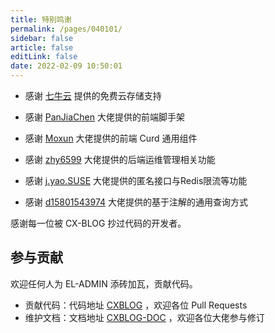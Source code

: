 ```yaml
---
title: 特别鸣谢
permalink: /pages/040101/
sidebar: false
article: false
editLink: false
date: 2022-02-09 10:50:01
---
```


- 感谢 [七牛云](https://portal.qiniu.com/signup?utm_source=kaiyuan&utm_media=ELADMIN) 提供的免费云存储支持

- 感谢 [PanJiaChen](https://github.com/PanJiaChen/vue-element-admin) 大佬提供的前端脚手架

- 感谢 [Moxun](https://github.com/moxun1639) 大佬提供的前端 Curd 通用组件

- 感谢 [zhy6599](https://gitee.com/zhy6599) 大佬提供的后端运维管理相关功能

- 感谢 [j.yao.SUSE](https://github.com/everhopingandwaiting) 大佬提供的匿名接口与Redis限流等功能

- 感谢 [d15801543974](https://github.com/d15801543974) 大佬提供的基于注解的通用查询方式

感谢每一位被 CX-BLOG 抄过代码的开发者。

## 参与贡献

欢迎任何人为 EL-ADMIN 添砖加瓦，贡献代码。

- 贡献代码：代码地址 [CXBLOG](https://github.com/tsuimengchao/cxblog) ，欢迎各位 Pull Requests
- 维护文档：文档地址 [CXBLOG-DOC](https://github.com/tsuimengchao/cxblog) ，欢迎各位大佬参与修订
